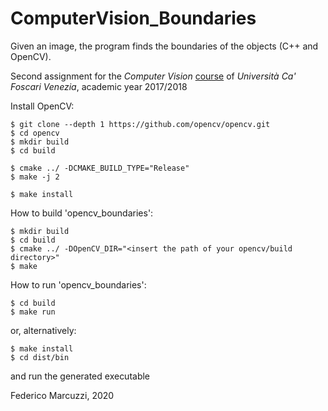 # ComputerVision_Boundaries
Given an image, the program finds the boundaries of the objects (C++ and OpenCV).

Second assignment for the *Computer Vision* [course](https://www.dsi.unive.it/~bergamasco/courses/computer_vision_2017_2018.html) of *Università Ca' Foscari Venezia*, academic year 2017/2018


Install OpenCV:

```console
$ git clone --depth 1 https://github.com/opencv/opencv.git
$ cd opencv
$ mkdir build
$ cd build

$ cmake ../ -DCMAKE_BUILD_TYPE="Release"
$ make -j 2

$ make install
```


How to build 'opencv_boundaries':

```console
$ mkdir build
$ cd build
$ cmake ../ -DOpenCV_DIR="<insert the path of your opencv/build directory>"
$ make
```


How to run 'opencv_boundaries':

```console
$ cd build
$ make run
```

or, alternatively:

```console
$ make install
$ cd dist/bin
```
and run the generated executable


Federico Marcuzzi, 2020


